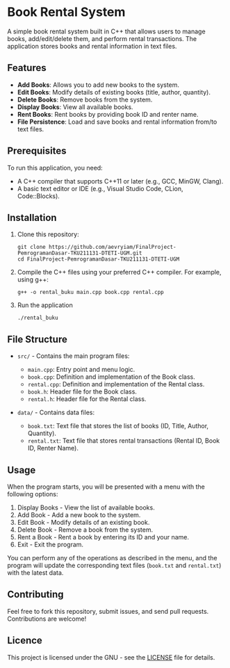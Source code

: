 # Book Rental System

A simple book rental system built in C++ that allows users to manage books, add/edit/delete them, and perform rental transactions. The application stores books and rental information in text files.

## Features
- **Add Books**: Allows you to add new books to the system.
- **Edit Books**: Modify details of existing books (title, author, quantity).
- **Delete Books**: Remove books from the system.
- **Display Books**: View all available books.
- **Rent Books**: Rent books by providing book ID and renter name.
- **File Persistence**: Load and save books and rental information from/to text files.

## Prerequisites

To run this application, you need:
- A C++ compiler that supports C++11 or later (e.g., GCC, MinGW, Clang).
- A basic text editor or IDE (e.g., Visual Studio Code, CLion, Code::Blocks).

## Installation

1. Clone this repository:
   ```
   git clone https://github.com/aevryiam/FinalProject-PemrogramanDasar-TKU211131-DTETI-UGM.git
   cd FinalProject-PemrogramanDasar-TKU211131-DTETI-UGM
   ```
2. Compile the C++ files using your preferred C++ compiler. For example, using g++:
   ```
   g++ -o rental_buku main.cpp book.cpp rental.cpp
   ```
3. Run the application
   ```
   ./rental_buku
   ```
   
## File Structure

- `src/` - Contains the main program files:
  - `main.cpp`: Entry point and menu logic.
  - `book.cpp`: Definition and implementation of the Book class.
  - `rental.cpp`: Definition and implementation of the Rental class.
  - `book.h`: Header file for the Book class.
  - `rental.h`: Header file for the Rental class.

- `data/` - Contains data files:
  - `book.txt`: Text file that stores the list of books (ID, Title, Author, Quantity).
  - `rental.txt`: Text file that stores rental transactions (Rental ID, Book ID, Renter Name).

## Usage

When the program starts, you will be presented with a menu with the following options:
1. Display Books - View the list of available books.
2. Add Book - Add a new book to the system.
3. Edit Book - Modify details of an existing book.
4. Delete Book - Remove a book from the system.
5. Rent a Book - Rent a book by entering its ID and your name.
6. Exit - Exit the program.

You can perform any of the operations as described in the menu, and the program will update the corresponding text files (`book.txt` and `rental.txt`) with the latest data.

## Contributing

Feel free to fork this repository, submit issues, and send pull requests. Contributions are welcome!

## Licence

This project is licensed under the GNU - see the [LICENSE](LICENSE) file for details.
